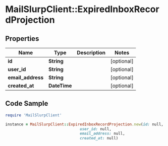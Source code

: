 # MailSlurpClient::ExpiredInboxRecordProjection

## Properties

Name | Type | Description | Notes
------------ | ------------- | ------------- | -------------
**id** | **String** |  | [optional] 
**user_id** | **String** |  | [optional] 
**email_address** | **String** |  | [optional] 
**created_at** | **DateTime** |  | [optional] 

## Code Sample

```ruby
require 'MailSlurpClient'

instance = MailSlurpClient::ExpiredInboxRecordProjection.new(id: null,
                                 user_id: null,
                                 email_address: null,
                                 created_at: null)
```


